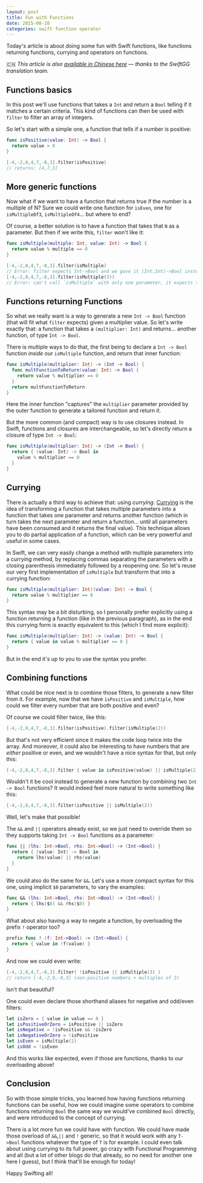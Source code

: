 ```yaml
---
layout: post
title: Fun with Functions
date: 2015-08-28
categories: swift function operator
---
```


Today's article is about doing some fun with Swift functions, like functions returning functions, currying and operators on functions.

🇨🇳 _This article is also [available in Chinese here](http://swift.gg/2015/09/11/fun_with_functions/) — thanks to the SwiftGG translation team._

## Functions basics

In this post we'll use functions that takes a `Int` and return a `Bool` telling if it matches a certain criteria. This kind of functions can then be used with `filter` to filter an array of integers.

So let's start with a simple one, a function that tells if a number is positive:

```swift
func isPositive(value: Int) -> Bool {
  return value > 0
}

[-4,-2,0,4,7,-8,3].filter(isPositive)
// returns: [4,7,3]
```

## More generic functions

Now what if we want to have a function that returns true if the number is a multiple of N? Sure we could write one function for `isEven`, one for `isMultipleOf3`, `isMultipleOf4`… but where to end?

Of course, a better solution is to have a function that takes that `N` as a parameter. But then if we write this, `filter` won't like it:

```swift
func isMultiple(multiple: Int, value: Int) -> Bool {
  return value % multiple == 0
}

[-4,-2,0,4,7,-8,3].filter(isMultiple)
// Error: filter expects Int->Bool and we gave it (Int,Int)->Bool instead
[-4,-2,0,4,7,-8,3].filter(isMultiple(3))
// Error: can't call `isMultiple` with only one parameter, it expects two
```

## Functions returning Functions

So what we really want is a way to generate a new `Int -> Bool` function (that will fit what `filter` expects) given a multiplier value. So let's write exactly that: a function that takes a `(multiplier: Int)` and returns… another function, of type `Int -> Bool`.

There is multiple ways to do that, the first being to declare a `Int -> Bool` function _inside_ our `isMultiple` function, and return that inner function:

```swift
func isMultiple(multiplier: Int) -> (Int -> Bool) {
  func multFunctionToReturn(value: Int) -> Bool {
    return value % multiplier == 0
  }
  return multFunctionToReturn
}
```

Here the inner function "captures" the `multiplier` parameter provided by the outer function to generate a tailored function and return it.

But the more common (and compact) way is to use closures instead. In Swift, functions and closures are interchangeable, so let's directly return a closure of type `Int -> Bool`:

```swift
func isMultiple(multiplier: Int) -> (Int -> Bool) {
  return { (value: Int) -> Bool in
    value % multiplier == 0
  }
}
```

## Currying

There is actually a third way to achieve that: using _currying_. [Currying](https://en.wikipedia.org/wiki/Currying) is the idea of transforming a function that takes multiple parameters into a function that takes one parameter and returns another function (which in turn takes the next parameter and return a function… until all parameters have been consumed and it returns the final value). This technique allows you to do partial application of a function, which can be very powerful and useful in some cases.

In Swift, we can very easily change a method with multiple parameters into a currying method, by replacing commas separating the parameters with a closing parenthesis immediately followed by a reopening one. So let's reuse our very first implementation of `isMultiple` but transform that into a currying function:

```swift
func isMultiple(multiplier: Int)(value: Int) -> Bool {
  return value % multiplier == 0
}
```

This syntax may be a bit disturbing, so I personally prefer explicitly using a function returning a function (like in the previous paragraph), as in the end this currying form is exactly equivalent to this (which I find more explicit):

```swift
func isMultiple(multiplier: Int) -> (value: Int) -> Bool {
  return { value in value % multiplier == 0 }
}
```

But in the end it's up to you to use the syntax you prefer.

## Combining functions

What could be nice next is to combine those filters, to generate a new filter from it. For example, now that we have `isPositive` and `isMultiple`, how could we filter every number that are both positive and even?

Of course we could filter twice, like this:

```swift
[-4,-2,0,4,7,-8,3].filter(isPositive).filter(isMultiple(2))
```

But that's not very efficient since it makes the code loop twice into the array. And moreover, it could also be interesting to have numbers that are _either_ positive or even, and we wouldn't have a nice syntax for that, but only this:

```swift
[-4,-2,0,4,7,-8,3].filter { value in isPositive(value) || isMultiple(2)(value) }
```

Wouldn't it be cool instead to generate a new function by combining two `Int -> Bool` functions? It would indeed feel more natural to write something like this:

```swift
[-4,-2,0,4,7,-8,3].filter(isPositive || isMultiple(2))
```

Well, let's make that possible!

The `&&` and `||` operators already exist, so we just need to override them so they supports taking `Int -> Bool` functions as a parameter:

```swift
func || (lhs: Int->Bool, rhs: Int->Bool) -> (Int->Bool) {
  return { (value: Int) -> Bool in
    return lhs(value) || rhs(value)
  }
}
```

We could also do the same for `&&`. Let's use a more compact syntax for this one, using implicit `$0` parameters, to vary the examples:

```swift
func && (lhs: Int->Bool, rhs: Int->Bool) -> (Int->Bool) {
  return { lhs($0) && rhs($0) }
}
```

What about also having a way to negate a function, by overloading the prefix `!` operator too?

```swift
prefix func ! (f: Int->Bool) -> (Int->Bool) {
  return { value in !f(value) }
}
```

And now we could even write:

```swift
[-4,-2,0,4,7,-8,3].filter( !isPositive || isMultiple(3) )
// return [-4,-2,0,-8,3] (non-positive numbers + multiples of 3)
```

Isn't that beautiful?

One could even declare those shorthand aliases for negative and odd/even filters:

```swift
let isZero = { value in value == 0 }
let isPositiveOrZero = isPositive || isZero
let isNegative = !isPositive && !isZero
let isNegativeOrZero = !isPositive
let isEven = isMultiple(2)
let isOdd = !isEven
```

And this works like expected, even if those are functions, thanks to our overloading above!

## Conclusion

So with those simple tricks, you learned how having functions returning functions can be useful, how we could imagine some operators to combine functions returning `Bool` the same way we would've combined `Bool` directly, and were introduced to the concept of currying.

There is a lot more fun we could have with function. We could have made those overload of `&&`,`||` and `!` generic, so that it would work with any `T->Bool` functions whatever the type of `T` is for example. I could even talk about using currying to its full power, go crazy with Functional Programming and all (but a lot of other blogs do that already, so no need for another one here I guess), but I think that'll be enough for today!

Happy Swifting all!
